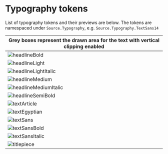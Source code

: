 # Typography tokens

List of typography tokens and their previews are below. The tokens are namespaced under `Source.Typography`, e.g. `Source.Typography.TextSans14`

| Grey boxes represent the drawn area for the text with vertical clipping enabled |
|---|
|![headlineBold](https://github.com/user-attachments/assets/4922b064-ee81-408d-9b43-3130d95c1fa0)|
|![headlineLight](https://github.com/user-attachments/assets/ee8cf3ba-1d97-435f-b850-a51be89c2fcb)|
|![headlineLightItalic](https://github.com/user-attachments/assets/7f82c14c-949e-44da-a430-f0c6c7cf9150)|
|![headlineMedium](https://github.com/user-attachments/assets/4305a951-25f7-4263-9e47-1bded6eae452)|
|![headlineMediumItalic](https://github.com/user-attachments/assets/b81f7e7f-bbdc-416b-8ba0-139bf48781f9)|
|![headlineSemiBold](https://github.com/user-attachments/assets/e81de258-ffd9-4d2c-be3a-7dd3ad1dad9b)|
|![textArticle](https://github.com/user-attachments/assets/049258f3-236c-4bae-8e4c-6eec57b12901)|
|![textEgyptian](https://github.com/user-attachments/assets/20b8adac-e18f-471c-919e-ebc1447ad252)|
|![textSans](https://github.com/user-attachments/assets/9538255f-2b23-4535-9882-6934a332aa5a)|
|![textSansBold](https://github.com/user-attachments/assets/23c45ba9-1cba-44da-b258-69950281983e)|
|![textSansItalic](https://github.com/user-attachments/assets/c7b3d3e5-bbb6-423b-b52d-cfa8ae0e0e16)|
|![titlepiece](https://github.com/user-attachments/assets/6bc54bbd-968d-4b8e-ad72-d829d2f323bb)|